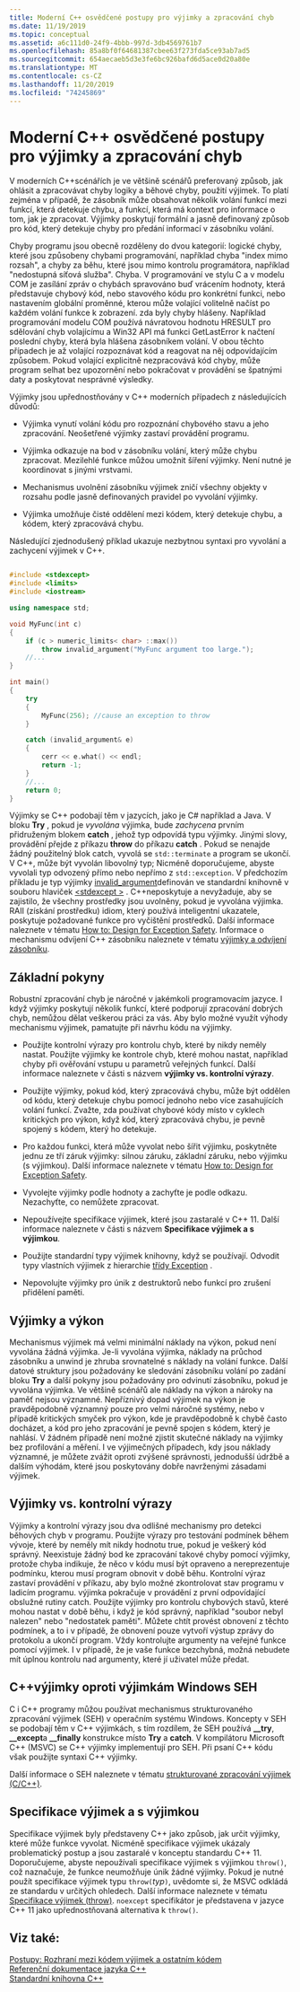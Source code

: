 ```yaml
---
title: Moderní C++ osvědčené postupy pro výjimky a zpracování chyb
ms.date: 11/19/2019
ms.topic: conceptual
ms.assetid: a6c111d0-24f9-4bbb-997d-3db4569761b7
ms.openlocfilehash: 85a8bf0f64681387cbee63f273fda5ce93ab7ad5
ms.sourcegitcommit: 654aecaeb5d3e3fe6bc926bafd6d5ace0d20a80e
ms.translationtype: MT
ms.contentlocale: cs-CZ
ms.lasthandoff: 11/20/2019
ms.locfileid: "74245869"
---
```

# <a name="modern-c-best-practices-for-exceptions-and-error-handling"></a>Moderní C++ osvědčené postupy pro výjimky a zpracování chyb

V moderních C++scénářích je ve většině scénářů preferovaný způsob, jak ohlásit a zpracovávat chyby logiky a běhové chyby, použití výjimek. To platí zejména v případě, že zásobník může obsahovat několik volání funkcí mezi funkcí, která detekuje chybu, a funkcí, která má kontext pro informace o tom, jak je zpracovat. Výjimky poskytují formální a jasně definovaný způsob pro kód, který detekuje chyby pro předání informací v zásobníku volání.

Chyby programu jsou obecně rozděleny do dvou kategorií: logické chyby, které jsou způsobeny chybami programování, například chyba "index mimo rozsah", a chyby za běhu, které jsou mimo kontrolu programátora, například "nedostupná síťová služba". Chyba. V programování ve stylu C a v modelu COM je zasílání zpráv o chybách spravováno buď vrácením hodnoty, která představuje chybový kód, nebo stavového kódu pro konkrétní funkci, nebo nastavením globální proměnné, kterou může volající volitelně načíst po každém volání funkce k zobrazení. zda byly chyby hlášeny. Například programování modelu COM používá návratovou hodnotu HRESULT pro sdělování chyb volajícímu a Win32 API má funkci GetLastError k načtení poslední chyby, která byla hlášena zásobníkem volání. V obou těchto případech je až volající rozpoznávat kód a reagovat na něj odpovídajícím způsobem. Pokud volající explicitně nezpracovává kód chyby, může program selhat bez upozornění nebo pokračovat v provádění se špatnými daty a poskytovat nesprávné výsledky.

Výjimky jsou upřednostňovány v C++ moderních případech z následujících důvodů:

- Výjimka vynutí volání kódu pro rozpoznání chybového stavu a jeho zpracování. Neošetřené výjimky zastaví provádění programu.

- Výjimka odkazuje na bod v zásobníku volání, který může chybu zpracovat. Mezilehlé funkce můžou umožnit šíření výjimky. Není nutné je koordinovat s jinými vrstvami.

- Mechanismus uvolnění zásobníku výjimek zničí všechny objekty v rozsahu podle jasně definovaných pravidel po vyvolání výjimky.

- Výjimka umožňuje čisté oddělení mezi kódem, který detekuje chybu, a kódem, který zpracovává chybu.

Následující zjednodušený příklad ukazuje nezbytnou syntaxi pro vyvolání a zachycení výjimek v C++.

```cpp

#include <stdexcept>
#include <limits>
#include <iostream>

using namespace std;

void MyFunc(int c)
{
    if (c > numeric_limits< char> ::max())
        throw invalid_argument("MyFunc argument too large.");
    //...
}

int main()
{
    try
    {
        MyFunc(256); //cause an exception to throw
    }

    catch (invalid_argument& e)
    {
        cerr << e.what() << endl;
        return -1;
    }
    //...
    return 0;
}
```

Výjimky se C++ podobají těm v jazycích, jako je C# například a Java. V bloku **Try** , pokud je *vyvolána* výjimka, bude *zachycena* prvním přidruženým blokem **catch** , jehož typ odpovídá typu výjimky. Jinými slovy, provádění přejde z příkazu **throw** do příkazu **catch** . Pokud se nenajde žádný použitelný blok catch, vyvolá se `std::terminate` a program se ukončí. V C++, může být vyvolán libovolný typ; Nicméně doporučujeme, abyste vyvolali typ odvozený přímo nebo nepřímo z `std::exception`. V předchozím příkladu je typ výjimky [invalid_argument](../standard-library/invalid-argument-class.md)definován ve standardní knihovně v souboru hlaviček [\<stdexcept >](../standard-library/stdexcept.md) . C++neposkytuje a nevyžaduje, aby se zajistilo, že všechny prostředky jsou uvolněny, pokud je vyvolána výjimka. RAII (získání prostředku) idiom, který používá inteligentní ukazatele, poskytuje požadované funkce pro vyčištění prostředků. Další informace naleznete v tématu [How to: Design for Exception Safety](how-to-design-for-exception-safety.md). Informace o mechanismu odvíjení C++ zásobníku naleznete v tématu [výjimky a odvíjení zásobníku](exceptions-and-stack-unwinding-in-cpp.md).

## <a name="basic-guidelines"></a>Základní pokyny

Robustní zpracování chyb je náročné v jakémkoli programovacím jazyce. I když výjimky poskytují několik funkcí, které podporují zpracování dobrých chyb, nemůžou dělat veškerou práci za vás. Aby bylo možné využít výhody mechanismu výjimek, pamatujte při návrhu kódu na výjimky.

- Použijte kontrolní výrazy pro kontrolu chyb, které by nikdy neměly nastat. Použijte výjimky ke kontrole chyb, které mohou nastat, například chyby při ověřování vstupu u parametrů veřejných funkcí. Další informace naleznete v části s názvem **výjimky vs. kontrolní výrazy**.

- Použijte výjimky, pokud kód, který zpracovává chybu, může být oddělen od kódu, který detekuje chybu pomocí jednoho nebo více zasahujících volání funkcí. Zvažte, zda používat chybové kódy místo v cyklech kritických pro výkon, když kód, který zpracovává chybu, je pevně spojený s kódem, který ho detekuje.

- Pro každou funkci, která může vyvolat nebo šířit výjimku, poskytněte jednu ze tří záruk výjimky: silnou záruku, základní záruku, nebo výjimku (s výjimkou). Další informace naleznete v tématu [How to: Design for Exception Safety](how-to-design-for-exception-safety.md).

- Vyvolejte výjimky podle hodnoty a zachyťte je podle odkazu. Nezachyťte, co nemůžete zpracovat.

- Nepoužívejte specifikace výjimek, které jsou zastaralé v C++ 11. Další informace naleznete v části s názvem **Specifikace výjimek a s výjimkou**.

- Použijte standardní typy výjimek knihovny, když se používají. Odvodit typy vlastních výjimek z hierarchie [třídy Exception](../standard-library/exception-class.md) .

- Nepovolujte výjimky pro únik z destruktorů nebo funkcí pro zrušení přidělení paměti.

## <a name="exceptions-and-performance"></a>Výjimky a výkon

Mechanismus výjimek má velmi minimální náklady na výkon, pokud není vyvolána žádná výjimka. Je-li vyvolána výjimka, náklady na průchod zásobníku a unwind je zhruba srovnatelné s náklady na volání funkce. Další datové struktury jsou požadovány ke sledování zásobníku volání po zadání bloku **Try** a další pokyny jsou požadovány pro odvinutí zásobníku, pokud je vyvolána výjimka. Ve většině scénářů ale náklady na výkon a nároky na paměť nejsou významné. Nepříznivý dopad výjimek na výkon je pravděpodobně významný pouze pro velmi náročné systémy, nebo v případě kritických smyček pro výkon, kde je pravděpodobně k chybě často docházet, a kód pro jeho zpracování je pevně spojen s kódem, který je nahlásí. V žádném případě není možné zjistit skutečné náklady na výjimky bez profilování a měření. I ve výjimečných případech, kdy jsou náklady významné, je můžete zvážit oproti zvýšené správnosti, jednodušší údržbě a dalším výhodám, které jsou poskytovány dobře navrženými zásadami výjimek.

## <a name="exceptions-vs-assertions"></a>Výjimky vs. kontrolní výrazy

Výjimky a kontrolní výrazy jsou dva odlišné mechanismy pro detekci běhových chyb v programu. Použijte výrazy pro testování podmínek během vývoje, které by neměly mít nikdy hodnotu true, pokud je veškerý kód správný. Neexistuje žádný bod ke zpracování takové chyby pomocí výjimky, protože chyba indikuje, že něco v kódu musí být opraveno a nereprezentuje podmínku, kterou musí program obnovit v době běhu. Kontrolní výraz zastaví provádění v příkazu, aby bylo možné zkontrolovat stav programu v ladicím programu. výjimka pokračuje v provádění z první odpovídající obslužné rutiny catch. Použijte výjimky pro kontrolu chybových stavů, které mohou nastat v době běhu, i když je kód správný, například "soubor nebyl nalezen" nebo "nedostatek paměti". Můžete chtít provést obnovení z těchto podmínek, a to i v případě, že obnovení pouze vytvoří výstup zprávy do protokolu a ukončí program. Vždy kontrolujte argumenty na veřejné funkce pomocí výjimek. I v případě, že je vaše funkce bezchybná, možná nebudete mít úplnou kontrolu nad argumenty, které jí uživatel může předat.

## <a name="c-exceptions-versus-windows-seh-exceptions"></a>C++výjimky oproti výjimkám Windows SEH

C i C++ programy můžou používat mechanismus strukturovaného zpracování výjimek (SEH) v operačním systému Windows. Koncepty v SEH se podobají těm v C++ výjimkách, s tím rozdílem, že SEH používá **__try**, **__except**a **__finally** konstrukce místo **Try** a **catch**. V kompilátoru Microsoft C++ (MSVC) se C++ výjimky implementují pro SEH. Při psaní C++ kódu však použijte syntaxi C++ výjimky.

Další informace o SEH naleznete v tématu [strukturované zpracování výjimek (C/C++)](structured-exception-handling-c-cpp.md).

## <a name="exception-specifications-and-noexcept"></a>Specifikace výjimek a s výjimkou

Specifikace výjimek byly představeny C++ jako způsob, jak určit výjimky, které může funkce vyvolat. Nicméně specifikace výjimek ukázaly problematický postup a jsou zastaralé v konceptu standardu C++ 11. Doporučujeme, abyste nepoužívali specifikace výjimek s výjimkou `throw()`, což naznačuje, že funkce neumožňuje únik žádné výjimky. Pokud je nutné použít specifikace výjimek typu `throw(`*typ*`)`, uvědomte si, že MSVC odkládá ze standardu v určitých ohledech. Další informace naleznete v tématu [Specifikace výjimek (throw)](exception-specifications-throw-cpp.md). `noexcept` specifikátor je představena v jazyce C++ 11 jako upřednostňovaná alternativa k `throw()`.

## <a name="see-also"></a>Viz také:

[Postupy: Rozhraní mezi kódem výjimek a ostatním kódem](../cpp/how-to-interface-between-exceptional-and-non-exceptional-code.md)<br/>
[Referenční dokumentace jazyka C++](../cpp/cpp-language-reference.md)<br/>
[Standardní knihovna C++](../standard-library/cpp-standard-library-reference.md)
